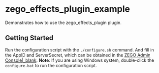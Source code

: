 # zego_effects_plugin_example

Demonstrates how to use the zego_effects_plugin plugin.

## Getting Started

Run the configuration script with the `./configure.sh` command. And fill in the AppID and ServerSecret, which can be obtained in the [ZEGO Admin Console\|_blank](https://console.zego.im/).
**Note**: If you are using Windows system, double-click the `configure.bat` to run the configuration script.
